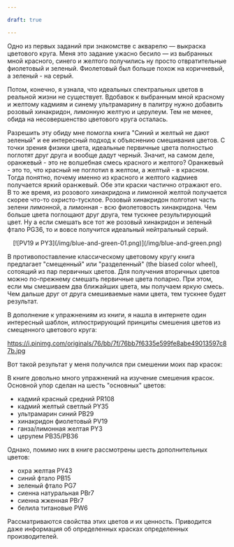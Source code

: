 ```yaml
---

draft: true

---
```



Одно из первых заданий при знакомстве с акварелю — выкраска цветового круга.
Меня это задание ужасно бесило — из выбранных мной красного, синего и желтого
получились ну просто отвратительные фиолетовый и зеленый. Фиолетовый был
больше похож на коричневый, а зеленый - на серый.

Потом, конечно, я узнала, что идеальных спектральных цветов в реальной жизни не существует.
Вдобавок к выбранным мной красному и желтому кадмиям и синему ультрамарину
в палитру нужно добавить розовый хинакридон, лимонную желтую и церулеум. Тем не менее,
обида на несовершенство цветового круга осталась.

Разрешить эту обиду мне помогла книга "Синий и желтый не дают зеленый"
и ее интересный подход к объяснению смешивания цветов. С точки зрения
 физики цвета, идеальные первичные цвета полностью поглотят друг друга и вообще дадут черный.
Значит, на самом деле, оранжевый - это не волшебная смесь красного и желтого?
Оранжевый - это то, что красный не поглотил в желтом, а желтый - в красном.
Тогда понятно, почему именно из красного и желтого кадмиев получается
яркий оранжевый. Обе эти краски частично отражают его.
В то же время, из розового хинакридона и лимонной желтой получается
скорее что-то охристо-тусклое. Розовый хинакридон полготил часть зелени лимонной,
а лимонная - всю фиолетовость хинакридона. Чем больше цвета поглощают друг друга,
тем тускнее результирующий цвет. Ну а если смешать все тот же розовый хинакридон
и зеленый фтало PG36, то и вовсе получится идеальный нейтральный серый.

<center>
[![PV19 и PY3](/img/blue-and-green-01.png)](/img/blue-and-green.png)
</center>

В противопоставление классическому цветовому кругу книга предлагает
"смещенный" или "разделенный" (the biased color wheel), сотоящий из пар первичных цветов.
Для получения вторичных цветов можно по-прежнему смешать первичные цвета попарно.
При этом, если мы смешиваем два ближайших цвета, мы получаем яркую смесь.
Чем дальше друг от друга смешиваемые нами цвета, тем тускнее будет результат.

В дополнение к упражнениям из книги, я нашла в интернете один интересный
шаблон, иллюстрирующий принципы смешения цветов из смещенного цветового круга:


https://i.pinimg.com/originals/76/bb/7f/76bb7f6335e599fe8abe49013597c87b.jpg

Вот такой результат у меня получился при смешении моих пар красок:


В книге довольно много упражнений на изучение смешения красок. Основной упор сделан на шесть
"основных" цветов:

- кадмий красный средний PR108
- кадмий желтый светлый PY35
- ультрамарин синий PB29
- хинакридон фиолетовый PV19
- ганза/лимонная желтая PY3
- церулем PB35/PB36

Однако, помимо них в книге рассмотрены шесть дополнительных цветов:

- охра желтая PY43
- синий фтало PB15
- зеленый фтало PG7
- сиенна натуральная PBr7
- сиенна жженная PBr7
- белила титановые PW6

Рассматриваются свойства этих цветов и их ценность. Приводится даже информация
об определенных красках определенных производителей.